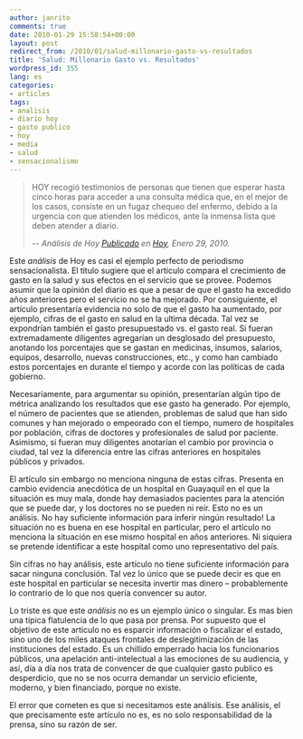 ```yaml
---
author: janrito
comments: true
date: 2010-01-29 15:58:54+00:00
layout: post
redirect_from: /2010/01/salud-millonario-gasto-vs-resultados
title: 'Salud: Millonario Gasto vs. Resultados'
wordpress_id: 355
lang: es
categories:
- articles
tags:
- analisis
- diario hoy
- gasto publico
- hoy
- media
- salud
- sensacionalismo
---
```



> HOY recogió testimonios de personas que tienen que esperar hasta cinco horas para acceder a una consulta médica que, en el mejor de los casos, consiste en un fugaz chequeo del enfermo, debido a la urgencia con que atienden los médicos, ante la inmensa lista que deben atender a diario.
>
> -- <cite>Análisis de Hoy [Publicado](http://www.hoy.com.ec/noticias-ecuador/salud-millonario-gasto-vs-resultados-390016.html) en [Hoy](http://www.hoy.com.ec/), Enero 29, 2010.</cite>


Este _análisis_ de Hoy es casi el ejemplo perfecto de periodismo sensacionalista. El titulo sugiere que el artículo compara el crecimiento de gasto en la salud y sus efectos en el servicio que se provee. Podemos asumir que la opinión del diario es que a pesar de que el gasto ha excedido años anteriores pero el servicio no se ha mejorado. Por consiguiente, el artículo presentaría evidencia no solo de que el gasto ha aumentado, por ejemplo, cifras de el gasto en salud en la ultima década. Tal vez se expondrían también el gasto presupuestado vs. el gasto real. Si fueran extremadamente diligentes agregarían un desglosado del presupuesto, anotando los porcentajes que se gastan en medicinas, insumos, salarios, equipos, desarrollo, nuevas construcciones, etc., y como han cambiado estos porcentajes en durante el tiempo y acorde con las políticas de cada gobierno.<!-- more -->

Necesariamente, para argumentar su opinión, presentarían algún tipo de métrica analizando los resultados que ese gasto ha generado. Por ejemplo, el número de pacientes que se atienden, problemas de salud que han sido comunes y han mejorado o empeorado con el tiempo, numero de hospitales por población, cifras de doctores y profesionales de salud por paciente. Asimismo, si fueran muy diligentes anotarían el cambio por provincia o ciudad, tal vez la diferencia entre las cifras anteriores en hospitales públicos y privados.

El artículo sin embargo no menciona ninguna de estas cifras. Presenta en cambio evidencia anecdótica de un hospital en Guayaquil en el que la situación es muy mala, donde hay demasiados pacientes para la atención que se puede dar, y los doctores no se pueden ni reír. Esto no es un análisis. No hay suficiente información para inferir ningún resultado! La situación no es buena en ese hospital en particular, pero el artículo no menciona la situación en ese mismo hospital en años anteriores. Ni siquiera se pretende identificar a este hospital como uno representativo del país.

Sin cifras no hay análisis, este artículo no tiene suficiente información para sacar ninguna conclusión. Tal vez lo único que se puede decir es que en este hospital en particular se necesita invertir mas dinero – probablemente lo contrario de lo que nos quería convencer su autor.

Lo triste es que este _análisis_ no es un ejemplo único o singular. Es mas bien una típica flatulencia de lo que pasa por prensa. Por supuesto que el objetivo de este artículo no es esparcir información o fiscalizar el estado, sino uno de los miles ataques frontales de deslegitimización de las instituciones del estado. Es un chillido emperrado hacia los funcionarios públicos, una apelación anti-intelectual a las emociones de su audiencia, y así, día a día nos trata de convencer de que cualquier gasto publico es desperdicio, que no se nos ocurra demandar un servicio eficiente, moderno, y bien financiado, porque no existe.

El error que cometen es que si necesitamos este análisis. Ese análisis, el que precisamente este artículo no es, es no solo responsabilidad de la prensa, sino su razón de ser.
